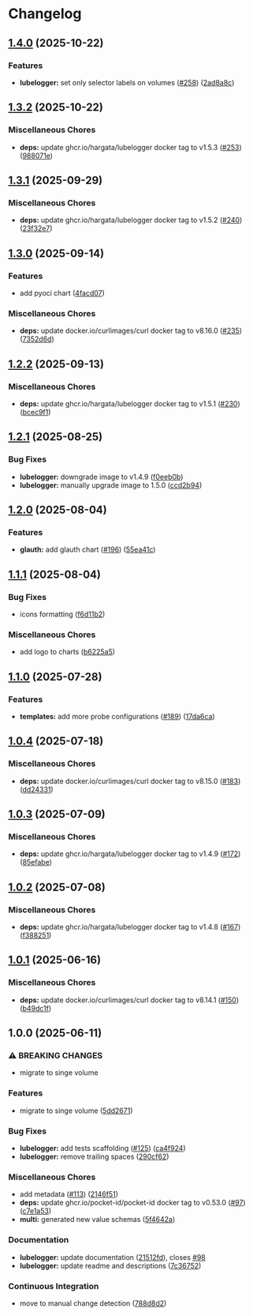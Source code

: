 # Changelog

## [1.4.0](https://github.com/anza-labs/charts/compare/lubelogger-1.3.2...lubelogger-v1.4.0) (2025-10-22)


### Features

* **lubelogger:** set only selector labels on volumes ([#258](https://github.com/anza-labs/charts/issues/258)) ([2ad8a8c](https://github.com/anza-labs/charts/commit/2ad8a8c8d9484ac2f191779c1a27707b58883797))

## [1.3.2](https://github.com/anza-labs/charts/compare/lubelogger-1.3.1...lubelogger-v1.3.2) (2025-10-22)


### Miscellaneous Chores

* **deps:** update ghcr.io/hargata/lubelogger docker tag to v1.5.3 ([#253](https://github.com/anza-labs/charts/issues/253)) ([988071e](https://github.com/anza-labs/charts/commit/988071e2ebcaf63839676f42a2d7cec07a59b8d7))

## [1.3.1](https://github.com/anza-labs/charts/compare/lubelogger-1.3.0...lubelogger-v1.3.1) (2025-09-29)


### Miscellaneous Chores

* **deps:** update ghcr.io/hargata/lubelogger docker tag to v1.5.2 ([#240](https://github.com/anza-labs/charts/issues/240)) ([23f32e7](https://github.com/anza-labs/charts/commit/23f32e75907fc2c1e6c40c91e9918e64a39dc77e))

## [1.3.0](https://github.com/anza-labs/charts/compare/lubelogger-1.2.2...lubelogger-v1.3.0) (2025-09-14)


### Features

* add pyoci chart ([4facd07](https://github.com/anza-labs/charts/commit/4facd07faee26a3de1378cf2028d60952d2126cc))


### Miscellaneous Chores

* **deps:** update docker.io/curlimages/curl docker tag to v8.16.0 ([#235](https://github.com/anza-labs/charts/issues/235)) ([7352d6d](https://github.com/anza-labs/charts/commit/7352d6d3ee80377be5f5521a8031197bfb981a46))

## [1.2.2](https://github.com/anza-labs/charts/compare/lubelogger-1.2.1...lubelogger-v1.2.2) (2025-09-13)


### Miscellaneous Chores

* **deps:** update ghcr.io/hargata/lubelogger docker tag to v1.5.1 ([#230](https://github.com/anza-labs/charts/issues/230)) ([bcec9f1](https://github.com/anza-labs/charts/commit/bcec9f1a088cf60c79d80385d5f0f32d79df3372))

## [1.2.1](https://github.com/anza-labs/charts/compare/lubelogger-1.2.0...lubelogger-v1.2.1) (2025-08-25)


### Bug Fixes

* **lubelogger:** downgrade image to v1.4.9 ([f0eeb0b](https://github.com/anza-labs/charts/commit/f0eeb0b7005db8e6e65a060378369783150ec54a))
* **lubelogger:** manually upgrade image to 1.5.0 ([ccd2b94](https://github.com/anza-labs/charts/commit/ccd2b94613d971fb1fbc3132b93f90f20cd1bf3f))

## [1.2.0](https://github.com/anza-labs/charts/compare/lubelogger-1.1.1...lubelogger-v1.2.0) (2025-08-04)


### Features

* **glauth:** add glauth chart ([#196](https://github.com/anza-labs/charts/issues/196)) ([55ea41c](https://github.com/anza-labs/charts/commit/55ea41ce4c79aa93734b67b9c3e4594cc9f23866))

## [1.1.1](https://github.com/anza-labs/charts/compare/lubelogger-1.1.0...lubelogger-v1.1.1) (2025-08-04)


### Bug Fixes

* icons formatting ([f6d11b2](https://github.com/anza-labs/charts/commit/f6d11b2f5c4258f8f5d5fb458bfb2a79f7b15e39))


### Miscellaneous Chores

* add logo to charts ([b6225a5](https://github.com/anza-labs/charts/commit/b6225a5bad1be9f597fe5cd22553505af9ad0b18))

## [1.1.0](https://github.com/anza-labs/charts/compare/lubelogger-1.0.4...lubelogger-v1.1.0) (2025-07-28)


### Features

* **templates:** add more probe configurations ([#189](https://github.com/anza-labs/charts/issues/189)) ([17da6ca](https://github.com/anza-labs/charts/commit/17da6ca71c1a754fdb15d3db40da5a856a5ca93e))

## [1.0.4](https://github.com/anza-labs/charts/compare/lubelogger-1.0.3...lubelogger-v1.0.4) (2025-07-18)


### Miscellaneous Chores

* **deps:** update docker.io/curlimages/curl docker tag to v8.15.0 ([#183](https://github.com/anza-labs/charts/issues/183)) ([dd24331](https://github.com/anza-labs/charts/commit/dd2433197dce864c827b91f708f3b69add485798))

## [1.0.3](https://github.com/anza-labs/charts/compare/lubelogger-1.0.2...lubelogger-v1.0.3) (2025-07-09)


### Miscellaneous Chores

* **deps:** update ghcr.io/hargata/lubelogger docker tag to v1.4.9 ([#172](https://github.com/anza-labs/charts/issues/172)) ([85efabe](https://github.com/anza-labs/charts/commit/85efabec6be8d8e2d0022025953b2a26d280decd))

## [1.0.2](https://github.com/anza-labs/charts/compare/lubelogger-1.0.1...lubelogger-v1.0.2) (2025-07-08)


### Miscellaneous Chores

* **deps:** update ghcr.io/hargata/lubelogger docker tag to v1.4.8 ([#167](https://github.com/anza-labs/charts/issues/167)) ([f388251](https://github.com/anza-labs/charts/commit/f388251ff80ce93c09669951d47e8faccb55e32e))

## [1.0.1](https://github.com/anza-labs/charts/compare/lubelogger-1.0.0...lubelogger-v1.0.1) (2025-06-16)


### Miscellaneous Chores

* **deps:** update docker.io/curlimages/curl docker tag to v8.14.1 ([#150](https://github.com/anza-labs/charts/issues/150)) ([b49dc1f](https://github.com/anza-labs/charts/commit/b49dc1f4093a8dd70f27c8ceec78a5af8ff6dee0))

## 1.0.0 (2025-06-11)


### ⚠ BREAKING CHANGES

* migrate to singe volume

### Features

* migrate to singe volume ([5dd2671](https://github.com/anza-labs/charts/commit/5dd26719354e45770eba469460b980c336487426))


### Bug Fixes

* **lubelogger:** add tests scaffolding ([#125](https://github.com/anza-labs/charts/issues/125)) ([ca4f924](https://github.com/anza-labs/charts/commit/ca4f924bf2f58f0c0625972707864ba9be655400))
* **lubelogger:** remove trailing spaces ([290cf62](https://github.com/anza-labs/charts/commit/290cf62f0f8cbc95be85d95bd14cc654dae13185))


### Miscellaneous Chores

* add metadata ([#113](https://github.com/anza-labs/charts/issues/113)) ([2146f51](https://github.com/anza-labs/charts/commit/2146f512988e61e7e06863fcea6cb98ec2e125e2))
* **deps:** update ghcr.io/pocket-id/pocket-id docker tag to v0.53.0 ([#97](https://github.com/anza-labs/charts/issues/97)) ([c7e1a53](https://github.com/anza-labs/charts/commit/c7e1a533500971baea26ba5cafd63eabc6ee8fd7))
* **multi:** generated new value schemas ([5f4642a](https://github.com/anza-labs/charts/commit/5f4642a315a0785f5ce34d72f9680fb02a387204))


### Documentation

* **lubelogger:** update documentation ([21512fd](https://github.com/anza-labs/charts/commit/21512fd8cb693985dbb4652356fcb60c45a1cf85)), closes [#98](https://github.com/anza-labs/charts/issues/98)
* **lubelogger:** update readme and descriptions ([7c36752](https://github.com/anza-labs/charts/commit/7c3675285cdbd0b2656b23bd4cc53751e838a7e5))


### Continuous Integration

* move to manual change detection ([788d8d2](https://github.com/anza-labs/charts/commit/788d8d231cb1d069d68f829259bebe9693c47c3d))
